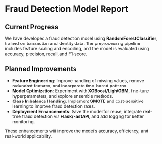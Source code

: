 # Fraud Detection Model Report  

## Current Progress  
We have developed a fraud detection model using **RandomForestClassifier**, trained on transaction and identity data. The preprocessing pipeline includes feature scaling and encoding, and the model is evaluated using accuracy, precision, recall, and F1-score.  

## Planned Improvements  
- **Feature Engineering**: Improve handling of missing values, remove redundant features, and incorporate time-based patterns.  
- **Model Optimization**: Experiment with **XGBoost/LightGBM**, fine-tune hyperparameters, and explore ensemble methods.  
- **Class Imbalance Handling**: Implement **SMOTE** and cost-sensitive learning to improve fraud detection rates.  
- **Deployment Enhancements**: Save the model for reuse, integrate real-time fraud detection via **Flask/FastAPI**, and add logging for better monitoring.  

These enhancements will improve the model’s accuracy, efficiency, and real-world applicability.  
